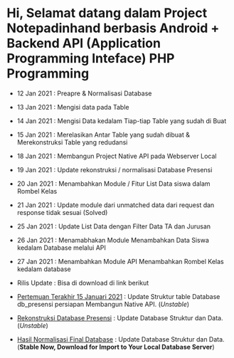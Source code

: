 # Hi, Selamat datang dalam Project Notepadinhand berbasis Android + Backend API (Application Programming Inteface) PHP Programming

* 12 Jan 2021 : Preapre & Normalisasi Database	
* 13 Jan 2021 : Mengisi data pada Table 
* 14 Jan 2021 : Mengisi Data kedalam Tiap-tiap Table yang sudah di Buat
* 15 Jan 2021 : Merelasikan Antar Table yang sudah dibuat & Merekonstruksi Table yang redudansi
* 18 Jan 2021 : Membangun Project Native API pada Webserver Local
* 19 Jan 2021 : Update rekonstruksi / normalisasi Database Presensi
* 20 Jan 2021 : Menambahkan Module / Fitur List Data siswa dalam Rombel Kelas
* 21 Jan 2021 : Update module dari unmatched data dari request dan response tidak sesuai (Solved)
* 25 Jan 2021 : Update List Data dengan Filter Data TA dan Jurusan
* 26 Jan 2021 : Menamabhakan Module Menambahkan Data Siswa kedalam Database melalui API
* 27 Jan 2021 : Menambahkan Module API Menambahkan Rombel Kelas kedalam database

* Rilis Update : Bisa di download di link berikut
* <a href="https://github.com/eljitech/campusystem/releases/tag/150121.2">Pertemuan Terakhir 15 Januari 2021</a> : Update Struktur table Database db_presensi persiapan Membangun Native API. (<i>Unstable</i>)

* <a href="https://github.com/eljitech/campusystem/releases/tag/180121.2">Rekonstruksi Database Presensi</a> : Update Database Struktur dan Data. (<i>Unstable</i>)

* <a href="https://github.com/eljitech/campusystem/releases/tag/190121.2">Hasil Normalisasi Final Database</a> : Update Database Struktur dan Data. (<b>Stable Now, Download for Import to Your Local Database Server</b>)